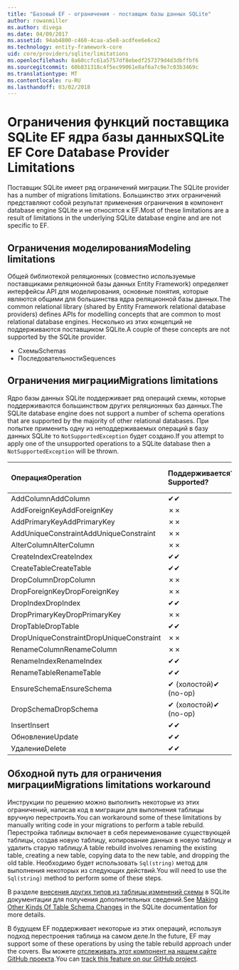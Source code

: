 ```yaml
---
title: "Базовый EF - ограничения - поставщик базы данных SQLite"
author: rowanmiller
ms.author: divega
ms.date: 04/09/2017
ms.assetid: 94ab4800-c460-4caa-a5e8-acdfee6e6ce2
ms.technology: entity-framework-core
uid: core/providers/sqlite/limitations
ms.openlocfilehash: 8a60ccfc61a5757df8ebedf257379d4d3dbffbf6
ms.sourcegitcommit: 60b831318c4f5ec99061e8af6a7c9e7c03b3469c
ms.translationtype: MT
ms.contentlocale: ru-RU
ms.lasthandoff: 03/02/2018
---
```

# <a name="sqlite-ef-core-database-provider-limitations"></a><span data-ttu-id="f1cc0-102">Ограничения функций поставщика SQLite EF ядра базы данных</span><span class="sxs-lookup"><span data-stu-id="f1cc0-102">SQLite EF Core Database Provider Limitations</span></span>

<span data-ttu-id="f1cc0-103">Поставщик SQLite имеет ряд ограничений миграции.</span><span class="sxs-lookup"><span data-stu-id="f1cc0-103">The SQLite provider has a number of migrations limitations.</span></span> <span data-ttu-id="f1cc0-104">Большинство этих ограничений представляют собой результат применения ограничения в компонент database engine SQLite и не относятся к EF.</span><span class="sxs-lookup"><span data-stu-id="f1cc0-104">Most of these limitations are a result of limitations in the underlying SQLite database engine and are not specific to EF.</span></span>

## <a name="modeling-limitations"></a><span data-ttu-id="f1cc0-105">Ограничения моделирования</span><span class="sxs-lookup"><span data-stu-id="f1cc0-105">Modeling limitations</span></span>

<span data-ttu-id="f1cc0-106">Общей библиотекой реляционных (совместно используемые поставщиками реляционной базы данных Entity Framework) определяет интерфейсы API для моделирования, основные понятия, которые являются общими для большинства ядра реляционной базы данных.</span><span class="sxs-lookup"><span data-stu-id="f1cc0-106">The common relational library (shared by Entity Framework relational database providers) defines APIs for modelling concepts that are common to most relational database engines.</span></span> <span data-ttu-id="f1cc0-107">Несколько из этих концепций не поддерживаются поставщиком SQLite.</span><span class="sxs-lookup"><span data-stu-id="f1cc0-107">A couple of these concepts are not supported by the SQLite provider.</span></span>

* <span data-ttu-id="f1cc0-108">Схемы</span><span class="sxs-lookup"><span data-stu-id="f1cc0-108">Schemas</span></span>
* <span data-ttu-id="f1cc0-109">Последовательности</span><span class="sxs-lookup"><span data-stu-id="f1cc0-109">Sequences</span></span>

## <a name="migrations-limitations"></a><span data-ttu-id="f1cc0-110">Ограничения миграции</span><span class="sxs-lookup"><span data-stu-id="f1cc0-110">Migrations limitations</span></span>

<span data-ttu-id="f1cc0-111">Ядро базы данных SQLite поддерживает ряд операций схемы, которые поддерживаются большинством других реляционных баз данных.</span><span class="sxs-lookup"><span data-stu-id="f1cc0-111">The SQLite database engine does not support a number of schema operations that are supported by the majority of other relational databases.</span></span> <span data-ttu-id="f1cc0-112">При попытке применить одну из неподдерживаемых операций в базу данных SQLite то `NotSupportedException` будет создано.</span><span class="sxs-lookup"><span data-stu-id="f1cc0-112">If you attempt to apply one of the unsupported operations to a SQLite database then a `NotSupportedException` will be thrown.</span></span>

| <span data-ttu-id="f1cc0-113">Операция</span><span class="sxs-lookup"><span data-stu-id="f1cc0-113">Operation</span></span>            | <span data-ttu-id="f1cc0-114">Поддерживается?</span><span class="sxs-lookup"><span data-stu-id="f1cc0-114">Supported?</span></span> | <span data-ttu-id="f1cc0-115">Требуется версия</span><span class="sxs-lookup"><span data-stu-id="f1cc0-115">Requires version</span></span> |
|:---------------------|:-----------|:-----------------|
| <span data-ttu-id="f1cc0-116">AddColumn</span><span class="sxs-lookup"><span data-stu-id="f1cc0-116">AddColumn</span></span>            | <span data-ttu-id="f1cc0-117">✔</span><span class="sxs-lookup"><span data-stu-id="f1cc0-117">✔</span></span>          | <span data-ttu-id="f1cc0-118">1.0</span><span class="sxs-lookup"><span data-stu-id="f1cc0-118">1.0</span></span>              |
| <span data-ttu-id="f1cc0-119">AddForeignKey</span><span class="sxs-lookup"><span data-stu-id="f1cc0-119">AddForeignKey</span></span>        | <span data-ttu-id="f1cc0-120">✗</span><span class="sxs-lookup"><span data-stu-id="f1cc0-120">✗</span></span>          |                  |
| <span data-ttu-id="f1cc0-121">AddPrimaryKey</span><span class="sxs-lookup"><span data-stu-id="f1cc0-121">AddPrimaryKey</span></span>        | <span data-ttu-id="f1cc0-122">✗</span><span class="sxs-lookup"><span data-stu-id="f1cc0-122">✗</span></span>          |                  |
| <span data-ttu-id="f1cc0-123">AddUniqueConstraint</span><span class="sxs-lookup"><span data-stu-id="f1cc0-123">AddUniqueConstraint</span></span>  | <span data-ttu-id="f1cc0-124">✗</span><span class="sxs-lookup"><span data-stu-id="f1cc0-124">✗</span></span>          |                  |
| <span data-ttu-id="f1cc0-125">AlterColumn</span><span class="sxs-lookup"><span data-stu-id="f1cc0-125">AlterColumn</span></span>          | <span data-ttu-id="f1cc0-126">✗</span><span class="sxs-lookup"><span data-stu-id="f1cc0-126">✗</span></span>          |                  |
| <span data-ttu-id="f1cc0-127">CreateIndex</span><span class="sxs-lookup"><span data-stu-id="f1cc0-127">CreateIndex</span></span>          | <span data-ttu-id="f1cc0-128">✔</span><span class="sxs-lookup"><span data-stu-id="f1cc0-128">✔</span></span>          | <span data-ttu-id="f1cc0-129">1.0</span><span class="sxs-lookup"><span data-stu-id="f1cc0-129">1.0</span></span>              |
| <span data-ttu-id="f1cc0-130">CreateTable</span><span class="sxs-lookup"><span data-stu-id="f1cc0-130">CreateTable</span></span>          | <span data-ttu-id="f1cc0-131">✔</span><span class="sxs-lookup"><span data-stu-id="f1cc0-131">✔</span></span>          | <span data-ttu-id="f1cc0-132">1.0</span><span class="sxs-lookup"><span data-stu-id="f1cc0-132">1.0</span></span>              |
| <span data-ttu-id="f1cc0-133">DropColumn</span><span class="sxs-lookup"><span data-stu-id="f1cc0-133">DropColumn</span></span>           | <span data-ttu-id="f1cc0-134">✗</span><span class="sxs-lookup"><span data-stu-id="f1cc0-134">✗</span></span>          |                  |
| <span data-ttu-id="f1cc0-135">DropForeignKey</span><span class="sxs-lookup"><span data-stu-id="f1cc0-135">DropForeignKey</span></span>       | <span data-ttu-id="f1cc0-136">✗</span><span class="sxs-lookup"><span data-stu-id="f1cc0-136">✗</span></span>          |                  |
| <span data-ttu-id="f1cc0-137">DropIndex</span><span class="sxs-lookup"><span data-stu-id="f1cc0-137">DropIndex</span></span>            | <span data-ttu-id="f1cc0-138">✔</span><span class="sxs-lookup"><span data-stu-id="f1cc0-138">✔</span></span>          | <span data-ttu-id="f1cc0-139">1.0</span><span class="sxs-lookup"><span data-stu-id="f1cc0-139">1.0</span></span>              |
| <span data-ttu-id="f1cc0-140">DropPrimaryKey</span><span class="sxs-lookup"><span data-stu-id="f1cc0-140">DropPrimaryKey</span></span>       | <span data-ttu-id="f1cc0-141">✗</span><span class="sxs-lookup"><span data-stu-id="f1cc0-141">✗</span></span>          |                  |
| <span data-ttu-id="f1cc0-142">DropTable</span><span class="sxs-lookup"><span data-stu-id="f1cc0-142">DropTable</span></span>            | <span data-ttu-id="f1cc0-143">✔</span><span class="sxs-lookup"><span data-stu-id="f1cc0-143">✔</span></span>          | <span data-ttu-id="f1cc0-144">1.0</span><span class="sxs-lookup"><span data-stu-id="f1cc0-144">1.0</span></span>              |
| <span data-ttu-id="f1cc0-145">DropUniqueConstraint</span><span class="sxs-lookup"><span data-stu-id="f1cc0-145">DropUniqueConstraint</span></span> | <span data-ttu-id="f1cc0-146">✗</span><span class="sxs-lookup"><span data-stu-id="f1cc0-146">✗</span></span>          |                  |
| <span data-ttu-id="f1cc0-147">RenameColumn</span><span class="sxs-lookup"><span data-stu-id="f1cc0-147">RenameColumn</span></span>         | <span data-ttu-id="f1cc0-148">✗</span><span class="sxs-lookup"><span data-stu-id="f1cc0-148">✗</span></span>          |                  |
| <span data-ttu-id="f1cc0-149">RenameIndex</span><span class="sxs-lookup"><span data-stu-id="f1cc0-149">RenameIndex</span></span>          | <span data-ttu-id="f1cc0-150">✔</span><span class="sxs-lookup"><span data-stu-id="f1cc0-150">✔</span></span>          | <span data-ttu-id="f1cc0-151">2.1</span><span class="sxs-lookup"><span data-stu-id="f1cc0-151">2.1</span></span>              |
| <span data-ttu-id="f1cc0-152">RenameTable</span><span class="sxs-lookup"><span data-stu-id="f1cc0-152">RenameTable</span></span>          | <span data-ttu-id="f1cc0-153">✔</span><span class="sxs-lookup"><span data-stu-id="f1cc0-153">✔</span></span>          | <span data-ttu-id="f1cc0-154">1.0</span><span class="sxs-lookup"><span data-stu-id="f1cc0-154">1.0</span></span>              |
| <span data-ttu-id="f1cc0-155">EnsureSchema</span><span class="sxs-lookup"><span data-stu-id="f1cc0-155">EnsureSchema</span></span>         | <span data-ttu-id="f1cc0-156">✔ (холостой)</span><span class="sxs-lookup"><span data-stu-id="f1cc0-156">✔ (no-op)</span></span>  | <span data-ttu-id="f1cc0-157">2.0</span><span class="sxs-lookup"><span data-stu-id="f1cc0-157">2.0</span></span>              |
| <span data-ttu-id="f1cc0-158">DropSchema</span><span class="sxs-lookup"><span data-stu-id="f1cc0-158">DropSchema</span></span>           | <span data-ttu-id="f1cc0-159">✔ (холостой)</span><span class="sxs-lookup"><span data-stu-id="f1cc0-159">✔ (no-op)</span></span>  | <span data-ttu-id="f1cc0-160">2.0</span><span class="sxs-lookup"><span data-stu-id="f1cc0-160">2.0</span></span>              |
| <span data-ttu-id="f1cc0-161">Insert</span><span class="sxs-lookup"><span data-stu-id="f1cc0-161">Insert</span></span>               | <span data-ttu-id="f1cc0-162">✔</span><span class="sxs-lookup"><span data-stu-id="f1cc0-162">✔</span></span>          | <span data-ttu-id="f1cc0-163">2.0</span><span class="sxs-lookup"><span data-stu-id="f1cc0-163">2.0</span></span>              |
| <span data-ttu-id="f1cc0-164">Обновление</span><span class="sxs-lookup"><span data-stu-id="f1cc0-164">Update</span></span>               | <span data-ttu-id="f1cc0-165">✔</span><span class="sxs-lookup"><span data-stu-id="f1cc0-165">✔</span></span>          | <span data-ttu-id="f1cc0-166">2.0</span><span class="sxs-lookup"><span data-stu-id="f1cc0-166">2.0</span></span>              |
| <span data-ttu-id="f1cc0-167">Удаление</span><span class="sxs-lookup"><span data-stu-id="f1cc0-167">Delete</span></span>               | <span data-ttu-id="f1cc0-168">✔</span><span class="sxs-lookup"><span data-stu-id="f1cc0-168">✔</span></span>          | <span data-ttu-id="f1cc0-169">2.0</span><span class="sxs-lookup"><span data-stu-id="f1cc0-169">2.0</span></span>              |

## <a name="migrations-limitations-workaround"></a><span data-ttu-id="f1cc0-170">Обходной путь для ограничения миграции</span><span class="sxs-lookup"><span data-stu-id="f1cc0-170">Migrations limitations workaround</span></span>

<span data-ttu-id="f1cc0-171">Инструкции по решению можно выполнить некоторые из этих ограничений, написав код в миграции для выполнения таблицы вручную перестроить.</span><span class="sxs-lookup"><span data-stu-id="f1cc0-171">You can workaround some of these limitations by manually writing code in your migrations to perform a table rebuild.</span></span> <span data-ttu-id="f1cc0-172">Перестройка таблицы включает в себя переименование существующей таблицы, создав новую таблицу, копирование данных в новую таблицу и удалить старую таблицу.</span><span class="sxs-lookup"><span data-stu-id="f1cc0-172">A table rebuild involves renaming the existing table, creating a new table, copying data to the new table, and dropping the old table.</span></span> <span data-ttu-id="f1cc0-173">Необходимо будет использовать `Sql(string)` метод для выполнения некоторых из следующих действий.</span><span class="sxs-lookup"><span data-stu-id="f1cc0-173">You will need to use the `Sql(string)` method to perform some of these steps.</span></span>

<span data-ttu-id="f1cc0-174">В разделе [внесения других типов из таблицы изменений схемы](http://sqlite.org/lang_altertable.html#otheralter) в SQLite документации для получения дополнительных сведений.</span><span class="sxs-lookup"><span data-stu-id="f1cc0-174">See [Making Other Kinds Of Table Schema Changes](http://sqlite.org/lang_altertable.html#otheralter) in the SQLite documentation for more details.</span></span>

<span data-ttu-id="f1cc0-175">В будущем EF поддерживает некоторые из этих операций, используя подход перестроения таблица на самом деле.</span><span class="sxs-lookup"><span data-stu-id="f1cc0-175">In the future, EF may support some of these operations by using the table rebuild approach under the covers.</span></span> <span data-ttu-id="f1cc0-176">Вы можете [отслеживать этот компонент на нашем сайте GitHub проекта](https://github.com/aspnet/EntityFrameworkCore/issues/329).</span><span class="sxs-lookup"><span data-stu-id="f1cc0-176">You can [track this feature on our GitHub project](https://github.com/aspnet/EntityFrameworkCore/issues/329).</span></span>
